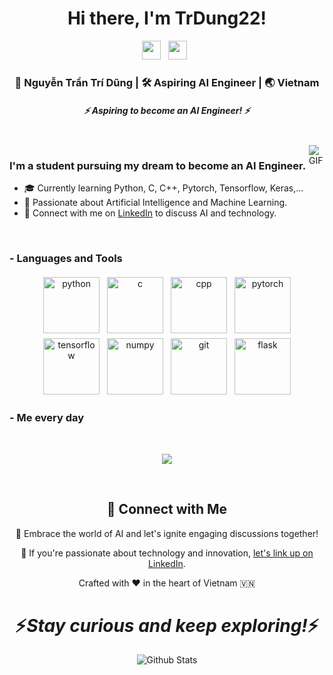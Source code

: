 <div align="center">
   <h1>Hi there, I'm TrDung22!</h1>
</div>

<p align="center">
   <a href="https://www.linkedin.com/in/tr%C3%AD-d%C5%A9ng-nguy%E1%BB%85n-tr%E1%BA%A7n-718b6b227/"><img height="30" src="https://cdn.jsdelivr.net/gh/devicons/devicon/icons/linkedin/linkedin-original.svg"></a>&nbsp;&nbsp;
   <a href="https://www.facebook.com/profile.php?id=100011473383901"><img height="30" src="https://cdn.jsdelivr.net/gh/devicons/devicon/icons/facebook/facebook-original.svg"></a>&nbsp;&nbsp;         
</p>

<div align="center">
<h3> 🧑 Nguyễn Trần Trí Dũng | 🛠️ Aspiring AI Engineer | 🌏 Vietnam </h3>
</div>
<h5 align="center">
   <i>⚡️ Aspiring to become an AI Engineer! ⚡️</i>
</h5>

<br />
<img align="right" alt="GIF" src="https://media.giphy.com/media/hr3sz4G1bJ4AF519kt/giphy.gif" style="max-width: 25px; height: auto;">

<p align="center">
  <h3> I'm a student pursuing my dream to become an AI Engineer.</h3>
</p>

 - 🎓 Currently learning Python, C, C++, Pytorch, Tensorflow, Keras,...
 - 🌌 Passionate about Artificial Intelligence and Machine Learning.
 - 💬 Connect with me on [LinkedIn](https://www.linkedin.com/in/tr%C3%AD-d%C5%A9ng-nguy%E1%BB%85n-tr%E1%BA%A7n-718b6b227/) to discuss AI and technology.
 
<br />

### - Languages and Tools
<p align="center">
  <img src="https://cdn.jsdelivr.net/gh/devicons/devicon/icons/python/python-original.svg" alt="python" style="vertical-align:top; margin:4px" width="90" height="90">
  <img src="https://cdn.jsdelivr.net/gh/devicons/devicon/icons/c/c-original.svg" alt="c" style="vertical-align:top; margin:4px" width="90" height="90">
  <img src="https://cdn.jsdelivr.net/gh/devicons/devicon/icons/cplusplus/cplusplus-original.svg" alt="cpp" style="vertical-align:top; margin:4px" width="90" height="90">
  <img src="https://cdn.jsdelivr.net/gh/devicons/devicon/icons/pytorch/pytorch-original.svg" alt="pytorch" style="vertical-align:top; margin:4px" width="90" height="90">
  <img src="https://cdn.jsdelivr.net/gh/devicons/devicon/icons/tensorflow/tensorflow-original.svg" alt="tensorflow" style="vertical-align:top; margin:4px" width="90" height="90">
  <img src="https://cdn.jsdelivr.net/gh/devicons/devicon/icons/numpy/numpy-original.svg" alt="numpy" style="vertical-align:top; margin:4px" width="90" height="90">
  <img src="https://cdn.jsdelivr.net/gh/devicons/devicon/icons/git/git-original.svg" alt="git" style="vertical-align:top; margin:4px" width="90" height="90">
  <img src="https://cdn.jsdelivr.net/gh/devicons/devicon/icons/flask/flask-original.svg" alt="flask" style="vertical-align:top; margin:4px" width="90" height="90">
</p>

 ### - Me every day

<br />

<p align="center">
   <img src="https://media.giphy.com/media/3oKIPnAiaMCws8nOsE/giphy.gif" />
</p>
   
<br />

<h2 align="center">🌟 Connect with Me</h2>

<p align="center">🚀 Embrace the world of AI and let's ignite engaging discussions together!</p>

<p align="center">💼 If you're passionate about technology and innovation, <a href="https://www.linkedin.com/in/tr%C3%AD-d%C5%A9ng-nguy%E1%BB%85n-tr%E1%BA%A7n-718b6b227/">let's link up on LinkedIn</a>.</p>

<p align="center">Crafted with ❤️ in the heart of Vietnam 🇻🇳</p>

<h1 align='center'>⚡️<i>Stay curious and keep exploring!</i>⚡️</h1>


<p align="center">
        <img src="https://raw.githubusercontent.com/mayhemantt/mayhemantt/Update/svg/Bottom.svg" alt="Github Stats" />
</p>
